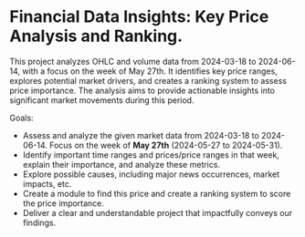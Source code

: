 # Financial Data Insights: Key Price Analysis and Ranking.
This project analyzes OHLC and volume data from 2024-03-18 to 2024-06-14, with a focus on the week of May 27th. 
It identifies key price ranges, explores potential market drivers, and creates a ranking system to assess price importance. 
The analysis aims to provide actionable insights into significant market movements during this period.

Goals:
* Assess and analyze the given market data from 2024-03-18 to 2024-06-14. Focus on the week of **May 27th** (2024-05-27 to 2024-05-31).
* Identify important time ranges and prices/price ranges in that week, explain their importance, and analyze these metrics.
* Explore possible causes, including major news occurrences, market impacts, etc.
* Create a module to find this price and create a ranking system to score the price importance.
* Deliver a clear and understandable project that impactfully conveys our findings.

